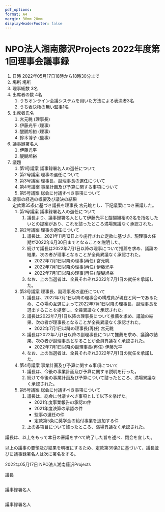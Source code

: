 ```yaml
---
pdf_options:
format: A4
margin: 30mm 20mm
displayHeaderFooter: false
---
```


# NPO法人湘南藤沢Projects 2022年度第1回理事会議事録

1. 日時 2022年05月17日18時から18時30分まで
2. 場所 場所
3. 理事総数 3名
4. 出席者の数 4名
    1. うちオンライン会議システムを用いた方法による表決者3名
    2. うち表決権の無い監事1名
5. 出席者氏名
    1. 宮元眺 (理事長)
    2. 伊藤光平 (理事)
    3. 醍醐旭裕 (理事)
    4. 鈴木博子 (監事)
6. 議事録署名人
    1. 伊藤光平
    2. 醍醐旭裕
7. 議題
    1. 第1号議案 議事録署名人の選任について
    2. 第2号議案 理事の選任について
    3. 第3号議案 理事長、副理事長の選任について
    4. 第4号議案 事業計画及び予算に関する事項について
    5. 第5号議案 総会に付議すべき事項について
8. 議事の経過の概要及び議決の結果
   <br>定款第35条に基づき議長を理事長 宮元眺とし、下記議案につき審議した。
    1. 第1号議案 議事録署名人の選任について
        1. 議長より、議事録署名人として伊藤光平と醍醐旭裕の2名を指名したいとの提案があり、これを諮ったところ満場異議なく承認された。
    2. 第2号議案 理事の選任について
        1. 議長は、2021年11月12日より施行された定款に基づき、現理事の任期が2022年6月30日までとなることを説明した。
        2. 続けて議長は2022年7月1日以降の理事について推薦を求め、議論の結果、次の者が理事となることが全員異議なく承認された。<br>
            * 2022年7月1日以降の理事(再任) 宮元眺
            * 2022年7月1日以降の理事(再任) 伊藤光平
            * 2022年7月1日以降の理事(再任) 醍醐旭裕
        3. なお、上の当選者は、全員それぞれ2022年7月1日の就任を承諾した。
    3. 第3号議案 理事長、副理事長の選任について
        1. 議長は、2022年7月1日以降の理事会の構成員が現在と同一であるため、この場の互選によって2022年7月1日以降の理事長、副理事長を選出することを提案し、全員異議なく承認された。
        2. 議長は2022年7月1日以降の理事長について推薦を求め、議論の結果、次の者が理事長となることが全員異議なく承認された。<br>
            * 2022年7月1日以降の理事長(再任) 宮元眺
        3. 議長は2022年7月1日以降の副理事長について推薦を求め、議論の結果、次の者が副理事長となることが全員異議なく承認された。
            * 2022年7月1日以降の副理事長(再任) 伊藤光平
        4. なお、上の当選者は、全員それぞれ2022年7月1日の就任を承諾した。
    4. 第4号議案 事業計画及び予算に関する事項について
        1. 議長は、今後の事業計画及び予算に関する説明を行った。
        2. 続けて今後の事業計画及び予算について諮ったところ、満場異議なく承認された。
    5. 第5号議案 総会に付議すべき事項について
        1. 議長は、総会に付議すべき事項として以下を挙げた。
            * 2021年度事業報告の承認の件
            * 2021年度決算の承認の件
            * 監事の選任の件
            * 定款第5条に奨学金の給付事業を追加する件
        2. 上の各項目について諮ったところ、満場異議なく承認された。

議長は、以上をもって本日の審議をすべて終了した旨を述べ、閉会を宣した。

以上の議事の要領及び結果を明確にするため、定款第39条2に基づいて、議長並びに議事録署名人は次に署名をする。

2022年05月17日 NPO法人湘南藤沢Projects

議長
```

```

議事録署名人
```

```

議事録署名人
```

```